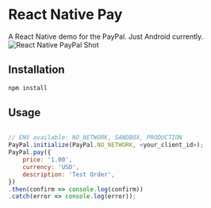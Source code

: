 # React Native Pay

A React Native demo for the PayPal. Just Android currently. 
![React Native PayPal Shot](https://raw.githubusercontent.com/fachilles/fachilles.github.io/master/static/imgs/react-native-pay/paypal-demo.png)   

## Installation
```js
npm install
```

## Usage
```js

// ENV available: NO_NETWORK, SANDBOX, PRODUCTION
PayPal.initialize(PayPal.NO_NETWORK, <your_client_id>);
PayPal.pay({
    price: '1.00',
    currency: 'USD',
    description: 'Test Order',
})
.then(confirm => console.log(confirm))
.catch(error => console.log(error));
```